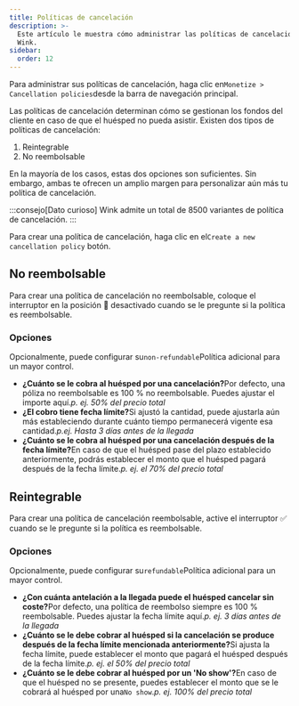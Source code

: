```yaml
---
title: Políticas de cancelación
description: >-
  Este artículo le muestra cómo administrar las políticas de cancelación en
  Wink.
sidebar:
  order: 12
---
```

Para administrar sus políticas de cancelación, haga clic en`Monetize > Cancellation policies`desde la barra de navegación principal.

Las políticas de cancelación determinan cómo se gestionan los fondos del cliente en caso de que el huésped no pueda asistir. Existen dos tipos de políticas de cancelación:

1. Reintegrable
2. No reembolsable

En la mayoría de los casos, estas dos opciones son suficientes. Sin embargo, ambas te ofrecen un amplio margen para personalizar aún más tu política de cancelación.

:::consejo\[Dato curioso]
Wink admite un total de 8500 variantes de política de cancelación.
:::

Para crear una política de cancelación, haga clic en el`Create a new cancellation policy` botón.

## No reembolsable

Para crear una política de cancelación no reembolsable, coloque el interruptor en la posición 🛑 desactivado cuando se le pregunte si la política es reembolsable.

### Opciones

Opcionalmente, puede configurar su`non-refundable`Política adicional para un mayor control.

* **¿Cuánto se le cobra al huésped por una cancelación?**&#x50;or defecto, una póliza no reembolsable es 100 % no reembolsable. Puedes ajustar el importe aquí.*p. ej. 50% del precio total*
* **¿El cobro tiene fecha límite?**&#x53;i ajustó la cantidad, puede ajustarla aún más estableciendo durante cuánto tiempo permanecerá vigente esa cantidad.*p.ej. Hasta 3 días antes de la llegada*
* **¿Cuánto se le cobra al huésped por una cancelación después de la fecha límite?**&#x45;n caso de que el huésped pase del plazo establecido anteriormente, podrás establecer el monto que el huésped pagará después de la fecha límite.*p. ej. el 70% del precio total*

## Reintegrable

Para crear una política de cancelación reembolsable, active el interruptor ✅ cuando se le pregunte si la política es reembolsable.

### Opciones

Opcionalmente, puede configurar su`refundable`Política adicional para un mayor control.

* **¿Con cuánta antelación a la llegada puede el huésped cancelar sin coste?**&#x50;or defecto, una política de reembolso siempre es 100 % reembolsable. Puedes ajustar la fecha límite aquí.*p. ej. 3 días antes de la llegada*
* **¿Cuánto se le debe cobrar al huésped si la cancelación se produce después de la fecha límite mencionada anteriormente?**&#x53;i ajusta la fecha límite, puede establecer el monto que pagará el huésped después de la fecha límite.*p. ej. el 50% del precio total*
* **¿Cuánto se le debe cobrar al huésped por un 'No show'?**&#x45;n caso de que el huésped no se presente, puedes establecer el monto que se le cobrará al huésped por una`No show`.*p. ej. 100% del precio total*


